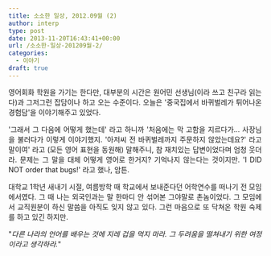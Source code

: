 ```yaml
---
title: 소소한 일상, 2012.09월 (2)
author: interp
type: post
date: 2013-11-20T16:43:41+00:00
url: /소소한-일상-201209월-2/
categories:
  - 이야기
draft: true
---
```

<p style="text-align: justify;">
  영어회화 학원을 가기는 한다만, 대부분의 시간은 원어민 선생님(이라 쓰고 친구라 읽는다)과 그저그런 잡담이나 하고 오는 수준이다. 오늘은 '중국집에서 바퀴벌레가 튀어나온 경험담'을 이야기해주고 있었다.
</p>

<p style="text-align: justify;">
  '그래서 그 다음에 어떻게 했는데' 라고 하니까 '처음에는 막 고함을 지르다가&#8230; 사장님을 불러다가 이렇게 이야기했지. '아저씨 전 바퀴벌레까지 주문하지 않았는데요?' 라고 말이여' 라고 (모든 영어 표현을 동원해) 말해주니, 참 재치있는 답변이었다며 엄청 웃더라. 문제는 그 말을 대체 어떻게 영어로 한거지? 기억나지 않는다는 것이지만. 'I DID NOT order that bugs!' 라고 했나, 암튼.
</p>

<p style="text-align: justify;">
  대학교 1학년 새내기 시절, 여름방학 때 학교에서 보내준다던 어학연수를 떠나기 전 모임에서였다. 그 때 나는 외국인과는 말 한마디 안 섞어본 그야말로 촌놈이었다. 그 모임에서 교직원분이 하신 말씀을 아직도 잊지 않고 있다. 그런 마음으로 또 닥쳐온 학원 숙제를 하고 있긴 하지만.
</p>

<p style="text-align: justify;">
  "<em>다른 나라의 언어를 배우는 것에 지레 겁을 먹지 마라. 그 두려움을 떨쳐내기 위한 여정이라고 생각하라.</em>"
</p>
